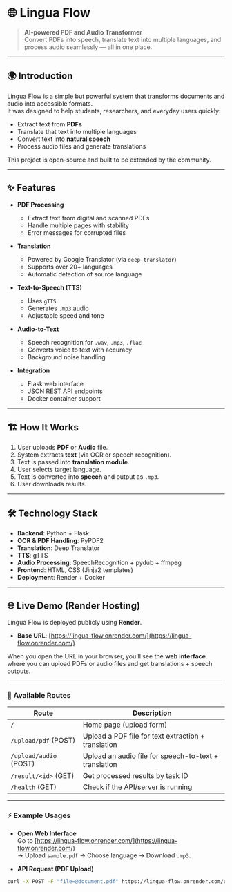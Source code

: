 # 🌐 Lingua Flow

> **AI-powered PDF and Audio Transformer**  
> Convert PDFs into speech, translate text into multiple languages, and process audio seamlessly — all in one place.


---

## 🌍 Introduction

Lingua Flow is a simple but powerful system that transforms documents and audio into accessible formats.  
It was designed to help students, researchers, and everyday users quickly:

- Extract text from **PDFs**
- Translate that text into multiple languages
- Convert text into **natural speech**
- Process audio files and generate translations

This project is open-source and built to be extended by the community.

---

## ✨ Features

- **PDF Processing**
  - Extract text from digital and scanned PDFs
  - Handle multiple pages with stability
  - Error messages for corrupted files

- **Translation**
  - Powered by Google Translator (via `deep-translator`)
  - Supports over 20+ languages
  - Automatic detection of source language

- **Text-to-Speech (TTS)**
  - Uses `gTTS`
  - Generates `.mp3` audio
  - Adjustable speed and tone

- **Audio-to-Text**
  - Speech recognition for `.wav`, `.mp3`, `.flac`
  - Converts voice to text with accuracy
  - Background noise handling

- **Integration**
  - Flask web interface
  - JSON REST API endpoints
  - Docker container support

---

## 🏗 How It Works

1. User uploads **PDF** or **Audio** file.  
2. System extracts **text** (via OCR or speech recognition).  
3. Text is passed into **translation module**.  
4. User selects target language.  
5. Text is converted into **speech** and output as `.mp3`.  
6. User downloads results.

---

## 🛠 Technology Stack

- **Backend**: Python + Flask  
- **OCR & PDF Handling**: PyPDF2  
- **Translation**: Deep Translator  
- **TTS**: gTTS  
- **Audio Processing**: SpeechRecognition + pydub + ffmpeg  
- **Frontend**: HTML, CSS (Jinja2 templates)  
- **Deployment**: Render + Docker  

---

## 🌐 Live Demo (Render Hosting)

Lingua Flow is deployed publicly using **Render**.  

- **Base URL**: [https://lingua-flow.onrender.com/](https://lingua-flow.onrender.com/)  

When you open the URL in your browser, you’ll see the **web interface** where you can upload PDFs or audio files and get translations + speech outputs.

---

### 🔗 Available Routes

| Route                     | Description |
|----------------------------|-------------|
| `/`                        | Home page (upload form) |
| `/upload/pdf` (POST)       | Upload a PDF file for text extraction + translation |
| `/upload/audio` (POST)     | Upload an audio file for speech-to-text + translation |
| `/result/<id>` (GET)       | Get processed results by task ID |
| `/health` (GET)            | Check if the API/server is running |

---

### ⚡ Example Usages

- **Open Web Interface**  
  Go to [https://lingua-flow.onrender.com/](https://lingua-flow.onrender.com/)  
  → Upload `sample.pdf` → Choose language → Download `.mp3`.

- **API Request (PDF Upload)**  

```bash
curl -X POST -F "file=@document.pdf" https://lingua-flow.onrender.com/upload/pdf
